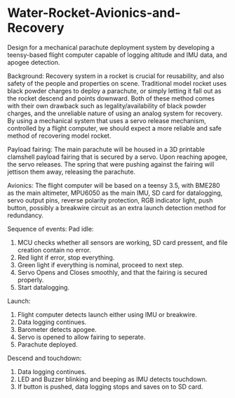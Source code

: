 # Water-Rocket-Avionics-and-Recovery
Design for a mechanical parachute deployment system by developing a teensy-based flight computer capable of logging altitude and IMU data, and apogee detection.

Background: 
Recovery system in a rocket is crucial for reusability, and also safety of the people and properties on scene. Traditional model rocket uses black powder charges to deploy a parachute, or simply letting it fall out as the rocket descend and points downward. Both of these method comes with their own drawback such as legality/availability of black powder charges, and the unreliable nature of using an analog system for recovery. By using a mechanical system that uses a servo release mechanism, controlled by a flight computer, we should expect a more reliable and safe method of recovering model rocket.

Payload fairing: 
The main parachute will be housed in a 3D printable clamshell payload fairing that is secured by a servo. Upon reaching apogee, the servo releases. The spring that were pushing against the fairing will jettison them away, releasing the parachute. 

Avionics:
The flight computer will be based on a teensy 3.5, with BME280 as the main altimeter, MPU6050 as the main IMU, SD card for datalogging, servo output pins, reverse polarity protection, RGB indicator light, push button, possibly a breakwire circuit as an extra launch detection method for redundancy. 

Sequence of events:
Pad idle:
1. MCU checks whether all sensors are working, SD card pressent, and file creation contain no error. 
2. Red light if error, stop everything.
3. Green light if everything is nominal, proceed to next step.
4. Servo Opens and Closes smoothly, and that the fairing is secured properly.
5. Start datalogging.

Launch:
1. Flight computer detects launch either using IMU or breakwire.
2. Data logging continues.
3. Barometer detects apogee.
4. Servo is opened to allow fairing to seperate.
5. Parachute deployed.

Descend and touchdown:
1. Data logging continues.
2. LED and Buzzer blinking and beeping as IMU detects touchdown.
3. If button is pushed, data logging stops and saves on to SD card.
